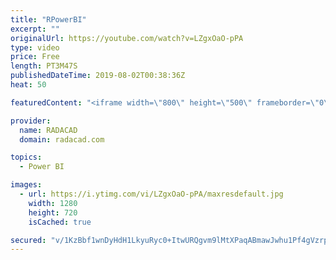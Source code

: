 ```yaml
---
title: "RPowerBI"
excerpt: ""
originalUrl: https://youtube.com/watch?v=LZgxOaO-pPA
type: video
price: Free
length: PT3M47S
publishedDateTime: 2019-08-02T00:38:36Z
heat: 50

featuredContent: "<iframe width=\"800\" height=\"500\" frameborder=\"0\" src=\"https://www.youtube.com/embed/LZgxOaO-pPA\" allow=\"accelerometer; autoplay; encrypted-media; gyroscope; picture-in-picture\" allowfullscreen></iframe>"

provider:
  name: RADACAD
  domain: radacad.com

topics:
  - Power BI

images:
  - url: https://i.ytimg.com/vi/LZgxOaO-pPA/maxresdefault.jpg
    width: 1280
    height: 720
    isCached: true

secured: "v/1KzBbf1wnDyHdH1LkyuRyc0+ItwURQgvm9lMtXPaqABmawJwhu1Pf4gVzrplpvH9ztLpSgyP1deF1SUtciuIGnDWcTh2Se/a+n42+t35g1w8H35fJNaQFephkwnmECv0nYtpvbAzEWAvvIoHKfxneXxZ0hyyxrS6iZvlrlAL4LSNdOdOrfjZvLHvQIE8F/DTl6upGXjUne/ayeKSnq3iHK7bKM73wpygTsRlpmhqBi0JO9avA3ogOdO7Jf6IxgIa6siYEsqG1Zs2hPq0U4lYIXd97IHBPd+CtmawrqjNbAaREqom8yLJEK3iuZXlq+S8fG8tkBhxHqGqI4yDadGNiM6JkzqfdwOzE1DGdJYqJ5qwHU/in9xJc4u/2cBVRPZEGeQ/26WLLZ+MMv+J/WOa833jDVNRmBw745JCd6UbA=;SDjpmN5xS/+bXFo08Q+xOw=="
---
```


